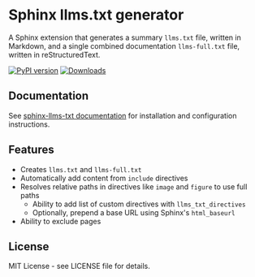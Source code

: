 # Sphinx llms.txt generator

A Sphinx extension that generates a summary `llms.txt` file, written in Markdown, and a single combined documentation `llms-full.txt` file, written in reStructuredText.

[![PyPI version](https://img.shields.io/pypi/v/sphinx-llms-txt.svg)](https://pypi.python.org/pypi/sphinx-llms-txt)
[![Downloads](https://static.pepy.tech/badge/sphinx-llms-txt/month)](https://pepy.tech/project/sphinx-llms-txt)

## Documentation

See [sphinx-llms-txt documentation](https://sphinx-llms-txt.readthedocs.io/en/latest/index.html) for installation and configuration instructions.

## Features

- Creates `llms.txt` and `llms-full.txt`
- Automatically add content from `include` directives
- Resolves relative paths in directives like `image` and `figure` to use full paths
  - Ability to add list of custom directives with `llms_txt_directives`
  - Optionally, prepend a base URL using Sphinx's `html_baseurl`
- Ability to exclude pages

## License

MIT License - see LICENSE file for details.
